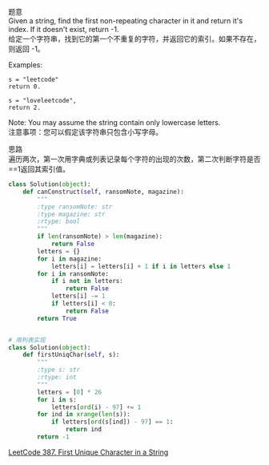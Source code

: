 题意  
Given a string, find the first non-repeating character in it and return it's index. If it doesn't exist, return -1.  
给定一个字符串，找到它的第一个不重复的字符，并返回它的索引。如果不存在，则返回 -1。

Examples:
```
s = "leetcode"
return 0.

s = "loveleetcode",
return 2.
```
Note: You may assume the string contain only lowercase letters.  
注意事项：您可以假定该字符串只包含小写字母。

思路  
遍历两次，第一次用字典或列表记录每个字符的出现的次数，第二次判断字符是否==1返回其索引值。

```python
class Solution(object):
    def canConstruct(self, ransomNote, magazine):
        """
        :type ransomNote: str
        :type magazine: str
        :rtype: bool
        """
        if len(ransomNote) > len(magazine):
            return False
        letters = {}
        for i in magazine:
            letters[i] = letters[i] + 1 if i in letters else 1
        for i in ransomNote:
            if i not in letters:
                return False
            letters[i] -= 1
            if letters[i] < 0:
                return False
        return True


# 用列表实现
class Solution(object):
    def firstUniqChar(self, s):
        """
        :type s: str
        :rtype: int
        """
        letters = [0] * 26
        for i in s:
            letters[ord(i) - 97] += 1
        for ind in xrange(len(s)):
            if letters[ord(s[ind]) - 97] == 1:
                return ind
        return -1
```

[LeetCode 387. First Unique Character in a String](https://leetcode.com/problems/first-unique-character-in-a-string/description/)
